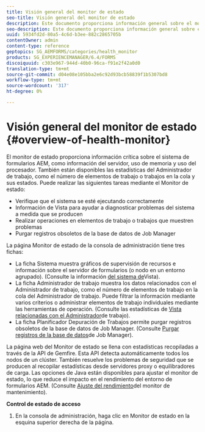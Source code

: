 ```yaml
---
title: Visión general del monitor de estado
seo-title: Visión general del monitor de estado
description: Este documento proporciona información general sobre el monitor de mantenimiento y detalles sobre cómo puede acceder a él.
seo-description: Este documento proporciona información general sobre el monitor de mantenimiento y detalles sobre cómo puede acceder a él.
uuid: 5934fd2d-80a5-4c6d-b3ee-882c2865705b
contentOwner: admin
content-type: reference
geptopics: SG_AEMFORMS/categories/health_monitor
products: SG_EXPERIENCEMANAGER/6.4/FORMS
discoiquuid: c303e967-944d-40b0-96ca-f91e2f42a0d0
translation-type: tm+mt
source-git-commit: d04e08e105bba2e6c92d93bcb58839f1b5307bd8
workflow-type: tm+mt
source-wordcount: '317'
ht-degree: 0%

---
```



# Visión general del monitor de estado {#overview-of-health-monitor}

El monitor de estado proporciona información crítica sobre el sistema de formularios AEM, como información del servidor, uso de memoria y uso del procesador. También están disponibles las estadísticas del Administrador de trabajo, como el número de elementos de trabajo o trabajos en la cola y sus estados. Puede realizar las siguientes tareas mediante el Monitor de estado:

* Verifique que el sistema se esté ejecutando correctamente
* Información de Vista para ayudar a diagnosticar problemas del sistema a medida que se producen
* Realizar operaciones en elementos de trabajo o trabajos que muestren problemas
* Purgar registros obsoletos de la base de datos de Job Manager

La página Monitor de estado de la consola de administración tiene tres fichas:

* La ficha Sistema muestra gráficos de supervisión de recursos e información sobre el servidor de formularios (o nodo en un entorno agrupado). (Consulte la información [del sistema de](/help/forms/using/admin-help/view-system-information.md#view-system-information)Vista).
* La ficha Administrador de trabajo muestra los datos relacionados con el Administrador de trabajo, como el número de elementos de trabajo en la cola del Administrador de trabajo. Puede filtrar la información mediante varios criterios o administrar elementos de trabajo individuales mediante las herramientas de operación. (Consulte las estadísticas de [Vista relacionadas con el Administrador](/help/forms/using/admin-help/view-statistics-related-manager.md#view-statistics-related-to-work-manager)de trabajo).
* La ficha Planificador Depuración de Trabajos permite purgar registros obsoletos de la base de datos de Job Manager. (Consulte [Purgar registros de la base de datos](/help/forms/using/admin-help/purge-records-job-manager-database.md#purge-records-from-the-job-manager-database)de Job Manager).

La página web del Monitor de estado se llena con estadísticas recopiladas a través de la API de Gemfire. Esta API detecta automáticamente todos los nodos de un clúster. También resuelve los problemas de seguridad que se producen al recopilar estadísticas desde servidores proxy o equilibradores de carga. Las opciones de Java están disponibles para ajustar el monitor de estado, lo que reduce el impacto en el rendimiento del entorno de formularios AEM. (Consulte [Ajuste del rendimiento](/help/forms/using/admin-help/fine-tuning-health-monitor-performance.md#fine-tuning-health-monitor-performance)del monitor de mantenimiento).

**Control de estado de acceso**

1. En la consola de administración, haga clic en Monitor de estado en la esquina superior derecha de la página.

